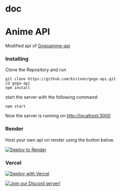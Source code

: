 # doc
# Anime API

Modified api of [Gogoanime-api](https://github.com/riimuru/gogoanime-api)

### Installing

Clone the Repository and run


```
git clone https://github.com/kirixen/gogo-api.git
cd gogo-api
npm install 
```

start the server with the following command:

```
npm start
```

Now the server is running on <a href="http://localhost:3000">http://localhost:3000</a>

### Render
Host your own api on render using the button below.

[![Deploy to Render](https://render.com/images/deploy-to-render-button.svg)](https://render.com/deploy?repo=https://github.com/Kirixen/gogo-api)

### Vercel

[![Deploy with Vercel](https://vercel.com/button)](https://vercel.com/new/clone?repository-url=https%3A%2F%2Fgithub.com%2Fkirixen%gogo-api)

[![Join our Discord server!](https://invidget.switchblade.xyz/VsPXjNRcbw)](https://discord.gg/VsPXjNRcbw)

